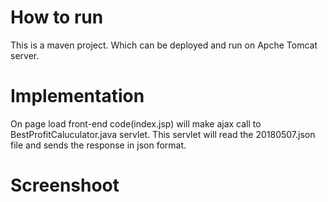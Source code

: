 # How to run
This is a maven project. Which can be deployed and run on Apche Tomcat server.

# Implementation
On page load front-end code(index.jsp) will make ajax call to BestProfitCaluculator.java servlet. This servlet will read the 20180507.json file and sends the response in json format. 

# Screenshoot
